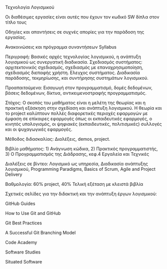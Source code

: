 Τεχνολογία Λογισμικού

Οι διαθέσιμες εργασίες είναι αυτές που έχουν τον κωδικό SW δίπλα στον τίτλο τους

Οδηγίες και απαντήσεις σε συχνές απορίες για την παράδοση της εργασίας.

Ανακοινώσεις και πρόγραμμα συναντήσεων
Syllabus

Περιγραφή: Βασικές αρχές τεχνολογίας λογισμικού, η ανάπτυξη λογισμικού ως συνεργατική διαδικασία. Σχεδιασμός συστήματος: αρχιτεκτονικός σχεδιασμός, σχεδιασμός με επαναχρησιμοποίηση, σχεδιασμός διεπαφής χρήστη. Eλεγχος συστήματος. Διαδικασία παράδοσης, τεκμηρίωσης, και συντήρησης συστημάτων λογισμικού.

Προαπαιτούμενα: Εισαγωγή στον προγραμματισμό, δομές δεδομένων, βάσεις δεδομένων, δίκτυα, αντικειμενοστραφής προγραμματισμός.

Στόχος: Ο σκοπός του μαθήματος είναι η μελέτη της θεωρίας και η πρακτική εξάσκηση στην σχεδίαση και ανάπτυξη λογισμικού. Η θεωρία και το project καλύπτουν πολλές διαφορετικές περιοχές εφαρμογών με έμφαση σε επίκαιρες εφαρμογές όπως οι εκπαιδευτικές εφαρμογές, ο κινητός υπολογισμός, οι ψηφιακές (εκπαιδευτικές, πολιτισμικές) συλλογές και οι ψυχαγωγικές εφαρμογές.

Μέθοδος διδασκαλίας: Διαλέξεις, demos, project.

Βιβλίο μαθήματος: 1) Ανάγνωση κώδικα, 2) Πρακτικός προγραμματιστής, 3) Ο Προγραμματισμός της Διάδρασης, κεφ.4 Εργαλεία και Τεχνικές

Διαλέξεις σε βίντεο: Λογισμικό ως υπηρεσία, Διαδικασία ανάπτυξης λογισμικού, Programming Paradigms, Basics of Scrum, Agile and Project Delivery

Βαθμολογία: 60% project, 40% Τελική εξέταση με κλειστά βιβλία

Σχετικές σελίδες για την διδακτική και την ανάπτυξη έργων λογισμικού:

GitHub Guides

How to Use Git and GitHub

Git Best Practices

A Successful Git Branching Model

Code Academy

Software Studies

Situated Software

